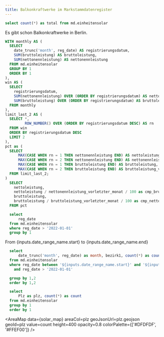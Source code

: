 ```yaml
---
title: Balkonkraftwerke im Markstammdatenregister
---
```


```sql total
select count(*) as total from md.einheitensolar
```
Es gibt schon <Value data={total} column=total fmt=id /> Balkonkraftwerke in Berlin.

```sql brutto
WITH monthly AS (
  SELECT
    date_trunc('month', reg_date) AS registrierungsdatum,
    SUM(bruttoleistung) AS bruttoleistung, 
    SUM(nettonennleistung) AS nettonennleistung
  FROM md.einheitensolar
  GROUP BY 1
  ORDER BY 1
),
win AS (
  SELECT 
    registrierungsdatum, 
    SUM(nettonennleistung) OVER (ORDER BY registrierungsdatum) AS nettonennleistung, 
    SUM(bruttoleistung) OVER (ORDER BY registrierungsdatum) AS bruttoleistung
  FROM monthly
),
limit_last_2 AS (
  SELECT *, 
         ROW_NUMBER() OVER (ORDER BY registrierungsdatum DESC) AS rn 
  FROM win
  ORDER BY registrierungsdatum DESC
  LIMIT 2
),
pct as (
  SELECT 
      MAX(CASE WHEN rn = 1 THEN nettonennleistung END) AS nettoleistung,
      MAX(CASE WHEN rn = 2 THEN nettonennleistung END) AS nettonennleistung_vorletzter_monat,
      MAX(CASE WHEN rn = 1 THEN bruttoleistung END) AS bruttoleistung,
      MAX(CASE WHEN rn = 2 THEN bruttoleistung END) AS bruttoleistung_vorletzter_monat
  FROM limit_last_2;
)
  SELECT 
    nettoleistung,
    nettoleistung / nettonennleistung_vorletzter_monat / 100 as cmp_brutto,
    bruttoleistung,
    bruttoleistung / bruttoleistung_vorletzter_monat / 100 as cmp_netto
  FROM pct
```

<BigValue 
  data={brutto} 
  value=bruttoleistung
  fmt=watt
  comparison=cmp_brutto
  comparisonFmt=pct1
  comparisonTitle="zum Vormonat"
/>

<BigValue 
  data={brutto} 
  value=nettoleistung
  fmt=watt
  comparison=cmp_netto
  comparisonFmt=pct2
  comparisonTitle="zum Vormonat"
/>

```sql solar_dates
  select
      reg_date
  from md.einheitensolar
  where reg_date > '2022-01-01'
  group by 1
```

<DateRange
    name=date_range_name
    data={solar_dates}
    dates=reg_date
/>

From {inputs.date_range_name.start} to {inputs.date_range_name.end}

```sql solar
  select
      date_trunc('month', reg_date) as month, bezirk1, count(*) as count
  from md.einheitensolar
  where reg_date between '${inputs.date_range_name.start}' and '${inputs.date_range_name.end}'
    and reg_date > '2022-01-01'

  group by 1,2
  order by 1,2
```

<BarChart 
    data={solar}
    x=month
    y=count
    series=bezirk1
    title="Registrierungen pro Woche"
/>

```sql solar_map
  select
      Plz as plz, count(*) as count
  from md.einheitensolar
  group by 1
  order by 1
```

<AreaMap 
    data={solar_map} 
    areaCol=plz
    geoJsonUrl=plz.geojson
    geoId=plz
    value=count
    height=400
    opacity=0.8
    colorPalette={['#DFDFDF', '#FFEF00']}
/>

